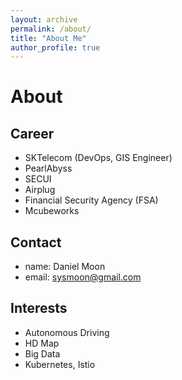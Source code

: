 ```yaml
---
layout: archive
permalink: /about/
title: "About Me"
author_profile: true
---
```


# About

## Career
- SKTelecom (DevOps, GIS Engineer)
- PearlAbyss
- SECUI
- Airplug
- Financial Security Agency (FSA)
- Mcubeworks

## Contact
- name: Daniel Moon
- email: sysmoon@gmail.com

## Interests
- Autonomous Driving
- HD Map
- Big Data
- Kubernetes, Istio

